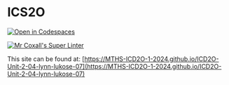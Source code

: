 # ICS2O

[![Open in Codespaces](https://classroom.github.com/assets/launch-codespace-2972f46106e565e64193e422d61a12cf1da4916b45550586e14ef0a7c637dd04.svg)](https://classroom.github.com/open-in-codespaces?assignment_repo_id=18912524)

[![Mr Coxall's Super Linter](https://github.com/MTHS-ICD2O-1-2024/ICD2O-Unit-2-04-lynn-lukose-07/workflows/Mr%20Coxall's%20Super%20Linter/badge.svg)](https://github.com/MTHS-ICD2O-1-2024/ICD2O-Unit-2-04-lynn-lukose-07/actions)

This site can be found at: [https://MTHS-ICD2O-1-2024.github.io/ICD2O-Unit-2-04-lynn-lukose-07](https://MTHS-ICD2O-1-2024.github.io/ICD2O-Unit-2-04-lynn-lukose-07)

